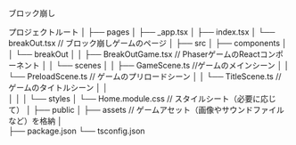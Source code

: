 ブロック崩し

プロジェクトルート
│
├── pages
│   ├── _app.tsx
│   ├── index.tsx
│   └── breakOut.tsx  // ブロック崩しゲームのページ
│
├── src
│   ├── components
│   │   └── breakOut
│   │       ├── BreakOutGame.tsx  // PhaserゲームのReactコンポーネント
│   │       └── scenes
│   │           ├── GameScene.ts //ゲームのメインシーン
│   │           └── PreloadScene.ts  // ゲームのプリロードシーン
│   │           └── TitleScene.ts  // ゲームのタイトルシーン
│   │           
│   │
│   └── styles
│       └── Home.module.css  // スタイルシート（必要に応じて）
│
├── public
│   ├── assets  // ゲームアセット（画像やサウンドファイルなど）を格納
│   
├── package.json
└── tsconfig.json
